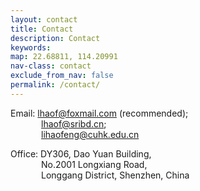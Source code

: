 ```yaml
---
layout: contact
title: Contact
description: Contact
keywords:
map: 22.68811, 114.20991
nav-class: contact
exclude_from_nav: false
permalink: /contact/
---
```

Email: lhaof@foxmail.com (recommended);<br>
&emsp;&emsp;&emsp;&ensp;lhaof@sribd.cn;<br>
&emsp;&emsp;&emsp;&ensp;lihaofeng@cuhk.edu.cn

Office: DY306, Dao Yuan Building,<br>
&emsp;&emsp;&emsp;&ensp;No.2001 Longxiang Road,<br>
&emsp;&emsp;&emsp;&ensp;Longgang District, Shenzhen, China
